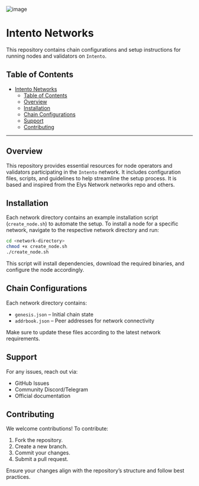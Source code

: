 ![image](https://github.com/user-attachments/assets/0bd44452-5979-46d6-a10a-e4f0419e3129)

# Intento Networks

This repository contains chain configurations and setup instructions for running nodes and validators on `Intento`.

## Table of Contents

- [Intento Networks](#intento-networks)
  - [Table of Contents](#table-of-contents)
  - [Overview](#overview)
  - [Installation](#installation)
  - [Chain Configurations](#chain-configurations)
  - [Support](#support)
  - [Contributing](#contributing)

---

## Overview

This repository provides essential resources for node operators and validators participating in the `Intento` network. It includes configuration files, scripts, and guidelines to help streamline the setup process. It is based and inspired from the Elys Network networks repo and others.

## Installation

Each network directory contains an example installation script (`create_node.sh`) to automate the setup. To install a node for a specific network, navigate to the respective network directory and run:

```bash
cd <network-directory>
chmod +x create_node.sh
./create_node.sh
```

This script will install dependencies, download the required binaries, and configure the node accordingly.

## Chain Configurations

Each network directory contains:

- `genesis.json` – Initial chain state
- `addrbook.json` – Peer addresses for network connectivity

Make sure to update these files according to the latest network requirements.

## Support

For any issues, reach out via:

- GitHub Issues
- Community Discord/Telegram
- Official documentation

## Contributing

We welcome contributions! To contribute:

1. Fork the repository.
2. Create a new branch.
3. Commit your changes.
4. Submit a pull request.

Ensure your changes align with the repository’s structure and follow best practices.
